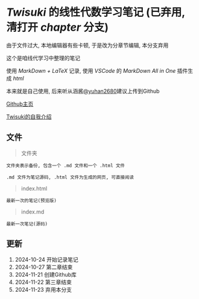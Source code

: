 # _Twisuki_ 的线性代数学习笔记 (已弃用, 清打开 _chapter_ 分支)

由于文件过大, 本地编辑器有些卡顿, 于是改为分章节编辑, 本分支弃用

这个是咱线代学习中整理的笔记

使用 _MarkDown + LaTeX_ 记录, 使用 _VSCode_ 的 _MarkDown All in One_ 插件生成 _html_

本来就是自己使用, 后来听从涵酱[@yuhan2680](https://github.com/yuhan2680)建议上传到Github

[Github主页](https://github.com/Twisuki)

[Twisuki的自我介绍](https://twisuki.github.io)

## 文件

> 文件夹

    文件夹表示备份, 包含一个 .md 文件和一个 .html 文件
    
    .md 文件为笔记源码, .html 文件为生成的网页, 可直接阅读

> index.html

    最新一次的笔记(预览版)

> index.md

    最新一次笔记(源码)

## 更新

1. 2024-10-24 开始记录笔记
2. 2024-10-27 第二章结束
3. 2024-11-21 创建Github库
4. 2024-11-22 第三章结束
5. 2024-11-23 弃用本分支
